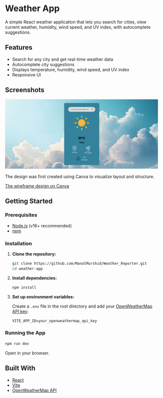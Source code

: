 # Weather App

A simple React weather application that lets you search for cities, view current weather, humidity, wind speed, and UV index, with autocomplete suggestions.

## Features

- Search for any city and get real-time weather data
- Autocomplete city suggestions
- Displays temperature, humidity, wind speed, and UV index
- Responsive UI

## Screenshots
![App screen shot](https://github.com/ManalMurshid/Weather_Reporter/blob/main/Weather_App/src/assets/Screenshot%20website.png) 

The design was first created using Canva to visualize layout and structure.

[The wireframe design on Canva](https://www.canva.com/design/DAGqwejdjTk/HgOeiCwC--zqiR2IP-pkVQ/edit?utm_content=DAGqwejdjTk&utm_campaign=designshare&utm_medium=link2&utm_source=sharebutton)


## Getting Started

### Prerequisites

- [Node.js](https://nodejs.org/) (v16+ recommended)
- [npm](https://www.npmjs.com/)

### Installation

1. **Clone the repository:**
   ```sh
   git clone https://github.com/ManalMurshid/Weather_Reporter.git
   cd weather-app
   ```

2. **Install dependencies:**
   ```sh
   npm install
   ```

3. **Set up environment variables:**

   Create a `.env` file in the root directory and add your [OpenWeatherMap API key](https://openweathermap.org/api):

   ```
   VITE_APP_ID=your_openweathermap_api_key
   ```

### Running the App

```sh
npm run dev
```

Open in your browser.

## Built With

- [React](https://react.dev/)
- [Vite](https://vitejs.dev/)
- [OpenWeatherMap API](https://openweathermap.org/api)




